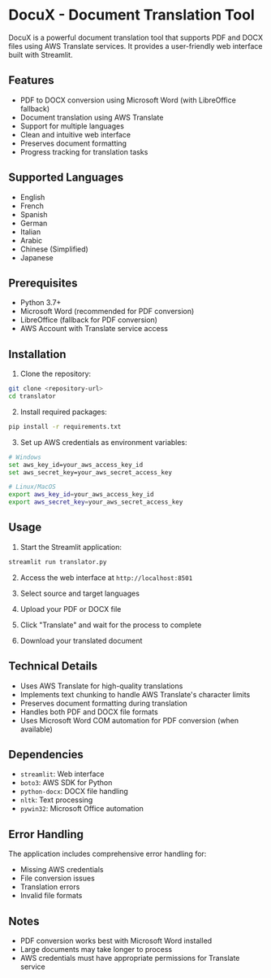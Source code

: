 # DocuX - Document Translation Tool

DocuX is a powerful document translation tool that supports PDF and DOCX files using AWS Translate services. It provides a user-friendly web interface built with Streamlit.

## Features

- PDF to DOCX conversion using Microsoft Word (with LibreOffice fallback)
- Document translation using AWS Translate
- Support for multiple languages
- Clean and intuitive web interface
- Preserves document formatting
- Progress tracking for translation tasks

## Supported Languages

- English
- French
- Spanish
- German
- Italian
- Arabic
- Chinese (Simplified)
- Japanese

## Prerequisites

- Python 3.7+
- Microsoft Word (recommended for PDF conversion)
- LibreOffice (fallback for PDF conversion)
- AWS Account with Translate service access

## Installation

1. Clone the repository:
```bash
git clone <repository-url>
cd translator
```

2. Install required packages:
```bash
pip install -r requirements.txt
```

3. Set up AWS credentials as environment variables:
```bash
# Windows
set aws_key_id=your_aws_access_key_id
set aws_secret_key=your_aws_secret_access_key

# Linux/MacOS
export aws_key_id=your_aws_access_key_id
export aws_secret_key=your_aws_secret_access_key
```

## Usage

1. Start the Streamlit application:
```bash
streamlit run translator.py
```

2. Access the web interface at `http://localhost:8501`

3. Select source and target languages

4. Upload your PDF or DOCX file

5. Click "Translate" and wait for the process to complete

6. Download your translated document

## Technical Details

- Uses AWS Translate for high-quality translations
- Implements text chunking to handle AWS Translate's character limits
- Preserves document formatting during translation
- Handles both PDF and DOCX file formats
- Uses Microsoft Word COM automation for PDF conversion (when available)

## Dependencies

- `streamlit`: Web interface
- `boto3`: AWS SDK for Python
- `python-docx`: DOCX file handling
- `nltk`: Text processing
- `pywin32`: Microsoft Office automation

## Error Handling

The application includes comprehensive error handling for:
- Missing AWS credentials
- File conversion issues
- Translation errors
- Invalid file formats

## Notes

- PDF conversion works best with Microsoft Word installed
- Large documents may take longer to process
- AWS credentials must have appropriate permissions for Translate service
